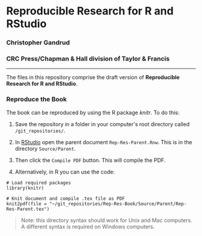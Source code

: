 # Reproducible Research for R and RStudio

### Christopher Gandrud

### CRC Press/Chapman & Hall division of Taylor & Francis

---

The files in this repository comprise the draft version of **Reproducible Research for R and RStudio**.

### Reproduce the Book

The book can be reproduced by using the R package *knitr*. To do this:

1. Save the repository in a folder in your computer's root directory called `/git_repositories/`.

2. In [RStudio](http://rstudio.org/) open the parent document `Rep-Res-Parent.Rnw`. This is in the directory `Source/Parent`.

3. Then click the `Compile PDF` button. This will compile the PDF. 

4. Alternatively, in R you can use the code:

```{r}
# Load required packages
library(knitr)

# Knit document and compile .tex file as PDF
knit2pdf(file = "~/git_repositories/Rep-Res-Book/Source/Parent/Rep-Res-Parent.tex")
```

> Note: this directory syntax should work for Unix and Mac computers. A different syntax is required on Windows computers.
